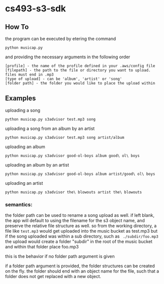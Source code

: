 # cs493-s3-sdk

## How To
the program can be executed by etering the command
```
python musicap.py
```
and providing the necessary arguments in the following order
```
[profile] - the name of the profile defined in your .aws/config file
[filepath] - the path to the file or directory you want to upload. files must end in .mp3
[type of upload] - can be 'album', 'artist' or 'song'
[folder path] - the folder you would like to place the upload within
```
## Examples

uploading a song
```
python musicap.py s3advisor test.mp3 song
```

uploading a song from an album by an artist
```
python musicap.py s3advisor test.mp3 song artist/album
```

uploading an album
```
python musicap.py s3advisor good-ol-boys album good\ ol\ boys
```

uploading an album by an artist
```
python musicap.py s3advisor good-ol-boys album artist/good\ ol\ boys
```

uploading an artist
```
python musicap.py s3advisor the\ blowouts artist the\ blowouts
```

### semantics:
the folder path can be used to rename a song upload as well. if left blank, the
app will default to using the filename for the s3 object name, and preserve the
relative file structure as well. so from the working directory, a file like
```test.mp3```
would get uploaded into the music bucket as test.mp3
but if the song uploaded was within a sub directory, such as
``` ./subdir/foo.mp3```
the upload would create a folder "subdir" in the root of the music bucket and within that folder place foo.mp3

this is the behavior if no folder path argument is given

if a folder path argument is provided, the folder structures can be created on the fly. the folder should end with an object name for the file, such that a folder does not get replaced with a new object.
